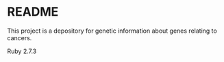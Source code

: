 # README

This project is a depository for genetic information about genes relating to cancers. 

Ruby 2.7.3

